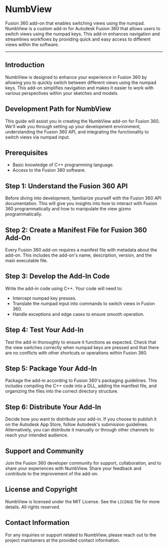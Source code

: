 # NumbView
Fusion  360 add-on that enables switching views using the numpad. NumbView is a custom add-in for Autodesk Fusion  360 that allows users to switch views using the numpad keys. This add-in enhances navigation and streamlines workflows by providing quick and easy access to different views within the software.

---

## Introduction

NumbView is designed to enhance your experience in Fusion  360 by allowing you to quickly switch between different views using the numpad keys. This add-on simplifies navigation and makes it easier to work with various perspectives within your sketches and models.

## Development Path for NumbView

This guide will assist you in creating the NumbView add-on for Fusion  360. We'll walk you through setting up your development environment, understanding the Fusion  360 API, and integrating the functionality to switch views via numpad input.

## Prerequisites

- Basic knowledge of C++ programming language.
- Access to the Fusion  360 software.

## Step  1: Understand the Fusion  360 API

Before diving into development, familiarize yourself with the Fusion  360 API documentation. This will give you insights into how to interact with Fusion  360 programmatically and how to manipulate the view gizmo programmatically.

## Step  2: Create a Manifest File for Fusion  360 Add-On

Every Fusion  360 add-on requires a manifest file with metadata about the add-on. This includes the add-on's name, description, version, and the main executable file.

## Step  3: Develop the Add-In Code

Write the add-in code using C++. Your code will need to:

- Intercept numpad key presses.
- Translate the numpad input into commands to switch views in Fusion  360.
- Handle exceptions and edge cases to ensure smooth operation.

## Step  4: Test Your Add-In

Test the add-in thoroughly to ensure it functions as expected. Check that the view switches correctly when numpad keys are pressed and that there are no conflicts with other shortcuts or operations within Fusion  360.

## Step  5: Package Your Add-In

Package the add-in according to Fusion  360's packaging guidelines. This includes compiling the C++ code into a DLL, adding the manifest file, and organizing the files into the correct directory structure.

## Step  6: Distribute Your Add-In

Decide how you want to distribute your add-in. If you choose to publish it on the Autodesk App Store, follow Autodesk's submission guidelines. Alternatively, you can distribute it manually or through other channels to reach your intended audience.

## Support and Community

Join the Fusion  360 developer community for support, collaboration, and to share your experiences with NumbView. Share your feedback and contribute to the improvement of the add-on.

## License and Copyright

NumbView is licensed under the MIT License. See the `LICENSE` file for more details. All rights reserved.

## Contact Information

For any inquiries or support related to NumbView, please reach out to the project maintainers at the provided contact information.

